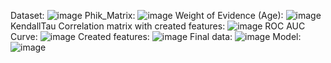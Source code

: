 Dataset: ![image](https://github.com/user-attachments/assets/64f3a1a6-b8d9-4034-97af-513d6845922c)
Phik_Matrix: ![image](https://github.com/user-attachments/assets/5bd876a2-fab2-4778-ab33-0c2f5fdd4449)
Weight of Evidence (Age): ![image](https://github.com/user-attachments/assets/36e2c55a-c259-4217-a488-bf411e4c0ba8)
KendallTau Correlation matrix with created features: ![image](https://github.com/user-attachments/assets/861e5ab8-9708-441a-a6cb-8b484cc3dcea)
ROC AUC Curve: ![image](https://github.com/user-attachments/assets/194727a4-0240-46e8-9eb3-f83b9ed7e868)
Created features: ![image](https://github.com/user-attachments/assets/cdca2415-bbea-4bad-8a3b-773c4c13ab0c)
Final data: ![image](https://github.com/user-attachments/assets/111be029-1069-405b-97b7-1e36d2feb946)
Model: ![image](https://github.com/user-attachments/assets/a0a844fa-7769-48c7-8187-a0a219920309)
